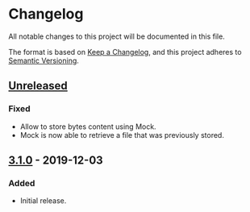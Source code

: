 # Changelog
All notable changes to this project will be documented in this file.

The format is based on [Keep a Changelog](https://keepachangelog.com/en/1.0.0/),
and this project adheres to [Semantic Versioning](https://semver.org/spec/v2.0.0.html).

## [Unreleased]
### Fixed
- Allow to store bytes content using Mock.
- Mock is now able to retrieve a file that was previously stored.

## [3.1.0] - 2019-12-03
### Added
- Initial release.

[Unreleased]: https://github.com/Colin-b/pyndows/compare/v3.1.0...HEAD
[3.1.0]: https://github.com/Colin-b/pyndows/releases/tag/v3.1.0
